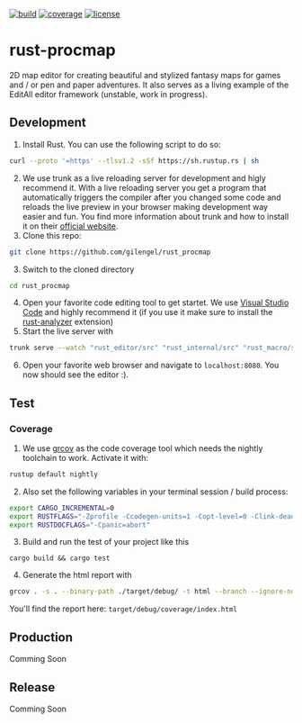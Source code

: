 
[![build](https://img.shields.io/github/workflow/status/gilengel/rust_procmap/Code%20Coverage?style=for-the-badge)](https://github.com/gilengel/rust_procmap/actions)
[![coverage](https://img.shields.io/codecov/c/github/gilengel/rust_procmap?style=for-the-badge)](https://app.codecov.io/gh/gilengel/rust_procmap)
[![license](https://img.shields.io/github/license/gilengel/rust_procmap?style=for-the-badge)](https://github.com/gilengel/rust_procmap/blob/main/LICENSE)
# rust-procmap
2D map editor for creating beautiful and stylized fantasy maps for games and / or pen and paper adventures. It also serves as a living example of the EditAll editor framework (unstable, work in progress).



## Development
1. Install Rust. You can use the following script to do so:
```sh
curl --proto '=https' --tlsv1.2 -sSf https://sh.rustup.rs | sh
```
2. We use trunk as a live reloading server for development and higly recommend it. With a live reloading server you get a program that automatically triggers the compiler after you changed some
code and reloads the live preview in your browser making development way easier and fun. You find more information about trunk and how to install it on their [official website](https://trunkrs.dev/#install).
3. Clone this repo:
```sh
git clone https://github.com/gilengel/rust_procmap
```
3. Switch to the cloned directory
```sh
cd rust_procmap
```
4. Open your favorite code editing tool to get startet. We use [Visual Studio Code](https://code.visualstudio.com/) and highly recommend it (if you use it make sure to install the [rust-analyzer](https://rust-analyzer.github.io/) extension)
5. Start the live server with
```sh
trunk serve --watch "rust_editor/src" "rust_internal/src" "rust_macro/src"  
```   
6. Open your favorite web browser and navigate to ```localhost:8080```. You now should see the editor :).

## Test
### Coverage
1. We use [grcov](https://github.com/mozilla/grcov) as the code coverage tool which needs the nightly
toolchain to work. Activate it with:
```sh
rustup default nightly
```
2. Also set the following variables in your terminal session / build process:
```sh
export CARGO_INCREMENTAL=0
export RUSTFLAGS="-Zprofile -Ccodegen-units=1 -Copt-level=0 -Clink-dead-code -Coverflow-checks=off -Zpanic_abort_tests -Cpanic=abort"
export RUSTDOCFLAGS="-Cpanic=abort"
```
3. Build and run the test of your project like this
```
cargo build && cargo test
```
4. Generate the html report with
```sh
grcov . -s . --binary-path ./target/debug/ -t html --branch --ignore-not-existing -o ./target/debug/coverage/
```
You'll find the report here: ```target/debug/coverage/index.html```

## Production
Comming Soon

## Release
Comming Soon